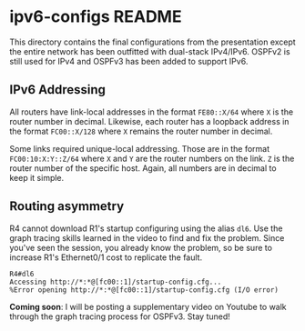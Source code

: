 # ipv6-configs README
This directory contains the final configurations from the
presentation except the entire network has been outfitted
with dual-stack IPv4/IPv6. OSPFv2 is still used for IPv4
and OSPFv3 has been added to support IPv6.

## IPv6 Addressing
All routers have link-local addresses in the format `FE80::X/64`
where `X` is the router number in decimal. Likewise, each
router has a loopback address in the format `FC00::X/128` where `X`
remains the router number in decimal.

Some links required unique-local addressing. Those are in
the format `FC00:10:X:Y::Z/64` where `X` and `Y` are the router
numbers on the link. `Z` is the router number of the specific host.
Again, all numbers are in decimal to keep it simple.

## Routing asymmetry
R4 cannot download R1's startup configuring using the alias `dl6`.
Use the graph tracing skills learned in the video to find and fix the problem.
Since you've seen the session, you already know the problem, so be sure to
increase R1's Ethernet0/1 cost to replicate the fault.

```
R4#dl6
Accessing http://*:*@[fc00::1]/startup-config.cfg...
%Error opening http://*:*@[fc00::1]/startup-config.cfg (I/O error)
```

__Coming soon__: I will be posting a supplementary video on Youtube
to walk through the graph tracing process for OSPFv3. Stay tuned!
